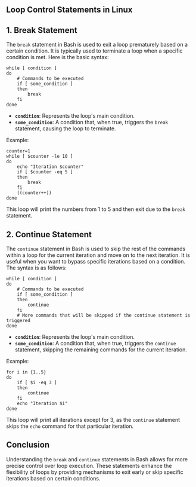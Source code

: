 ## Loop Control Statements in Linux

## 1. Break Statement
The `break` statement in Bash is used to exit a loop prematurely based on a certain condition. It is typically used to 
terminate a loop when a specific condition is met. Here is the basic syntax:

```
while [ condition ]
do
    # Commands to be executed
    if [ some_condition ]
    then
        break
    fi
done
```
- **`condition`**: Represents the loop's main condition.
- **`some_condition`**: A condition that, when true, triggers the `break` statement, causing the loop to terminate.

Example:

```
counter=1
while [ $counter -le 10 ]
do
    echo "Iteration $counter"
    if [ $counter -eq 5 ]
    then
        break
    fi
    ((counter++))
done
```
This loop will print the numbers from 1 to 5 and then exit due to the `break` statement.

## 2. Continue Statement
The `continue` statement in Bash is used to skip the rest of the commands within a loop for the current iteration and move
on to the next iteration. It is useful when you want to bypass specific iterations based on a condition. The syntax is as 
follows:

```
while [ condition ]
do
    # Commands to be executed
    if [ some_condition ]
    then
        continue
    fi
    # More commands that will be skipped if the continue statement is triggered
done
```
- **`condition`**: Represents the loop's main condition.
- **`some_condition`**: A condition that, when true, triggers the `continue` statement, skipping the remaining commands for the current iteration.

Example:

```
for i in {1..5}
do
    if [ $i -eq 3 ]
    then
        continue
    fi
    echo "Iteration $i"
done
```
This loop will print all iterations except for 3, as the `continue` statement skips the `echo` command for that particular
iteration.

## Conclusion
Understanding the `break` and `continue` statements in Bash allows for more precise control over loop execution. These 
statements enhance the flexibility of loops by providing mechanisms to exit early or skip specific iterations based on 
certain conditions.
